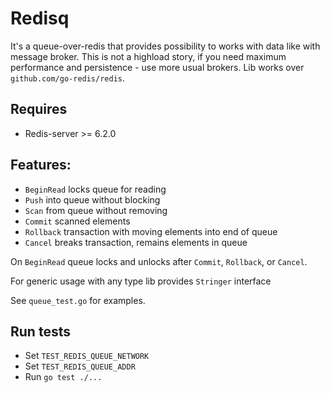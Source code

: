 # Redisq

It's a queue-over-redis that provides possibility to works with data like with
message broker. This is not a highload story, if you need maximum performance
and persistence - use more usual brokers. Lib works
over `github.com/go-redis/redis`.

## Requires

- Redis-server >= 6.2.0

## Features:

- `BeginRead` locks queue for reading
- `Push` into queue without blocking
- `Scan` from queue without removing
- `Commit` scanned elements
- `Rollback` transaction with moving elements into end of queue
- `Cancel` breaks transaction, remains elements in queue

On `BeginRead` queue locks and unlocks after `Commit`, `Rollback`, or `Cancel`.

For generic usage with any type lib provides `Stringer` interface

See `queue_test.go` for examples.

## Run tests

- Set `TEST_REDIS_QUEUE_NETWORK`
- Set `TEST_REDIS_QUEUE_ADDR`
- Run `go test ./...`
